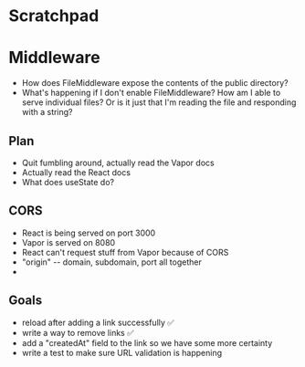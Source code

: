 # Scratchpad

# Middleware

- How does FileMiddleware expose the contents of the public directory?
- What's happening if I don't enable FileMiddleware? How am I able to serve individual files? Or is it just that I'm reading the file and responding with a string?

## Plan

- Quit fumbling around, actually read the Vapor docs
- Actually read the React docs
- What does useState do?

## CORS

- React is being served on port 3000
- Vapor is served on 8080
- React can't request stuff from Vapor because of CORS
- "origin" -- domain, subdomain, port all together
- 

## Goals

- reload after adding a link successfully ✅
- write a way to remove links ✅
- add a "createdAt" field to the link so we have some more certainty
- write a test to make sure URL validation is happening